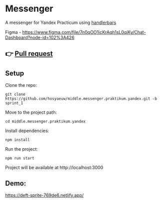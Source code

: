 Messenger
==============================

A messenger for Yandex Practicum using [handlerbars](https://handlebarsjs.com/)

Figma - https://www.figma.com/file/7n0qOO1icKrAqh1sL0qjKy/Chat-Dashboard?node-id=102%3A426

👉 [Pull request](https://github.com/hosyaeuw/middle.messenger.praktikum.yandex/pull/1)
---
Setup
-----
Clone the repo:

    git clone https://github.com/hosyaeuw/middle.messenger.praktikum.yandex.git -b sprint_1

Move to the project path:

    cd middle.messenger.praktikum.yandex

Install dependencies:

    npm install

Run the project:

    npm run start

Project will be available at http://localhost:3000

Demo:
-----
https://deft-sprite-769de6.netlify.app/